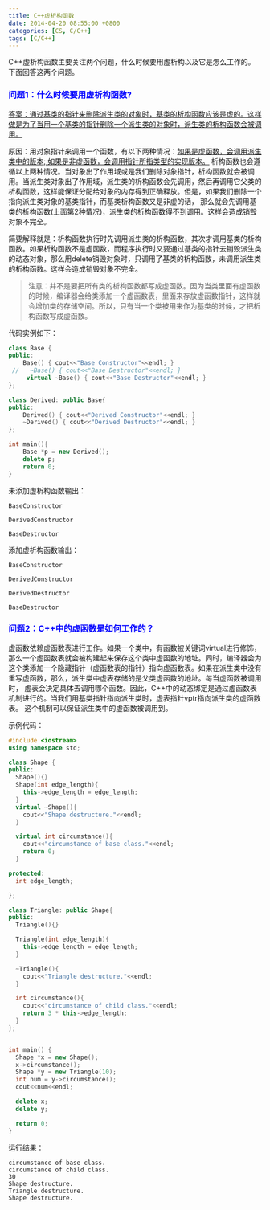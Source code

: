 ```yaml
---
title: C++虚析构函数
date: 2014-04-20 08:55:00 +0800
categories: [CS, C/C++]
tags: [C/C++]
---
```


C++虚析构函数主要关注两个问题，什么时候要用虚析构以及它是怎么工作的。下面回答这两个问题。
### <font color=blue>问题1：什么时候要用虚析构函数?</font>
	
<u>答案：通过基类的指针来删除派生类的对象时，基类的析构函数应该是虚的。这样做是为了当用一个基类的指针删除一个派生类的对象时，派生类的析构函数会被调用。</u>
	
原因：用对象指针来调用一个函数，有以下两种情况：<u>如果是虚函数，会调用派生类中的版本; 如果是非虚函数，会调用指针所指类型的实现版本。</u> 析构函数也会遵循以上两种情况。当对象出了作用域或是我们删除对象指针，析构函数就会被调用。当派生类对象出了作用域，派生类的析构函数会先调用，然后再调用它父类的析构函数，这样能保证分配给对象的内存得到正确释放。但是，如果我们删除一个指向派生类对象的基类指针，而基类析构函数又是非虚的话， 那么就会先调用基类的析构函数(上面第2种情况)，派生类的析构函数得不到调用。这样会造成销毁对象不完全。
	
简要解释就是：析构函数执行时先调用派生类的析构函数，其次才调用基类的析构函数。如果析构函数不是虚函数，而程序执行时又要通过基类的指针去销毁派生类的动态对象，那么用delete销毁对象时，只调用了基类的析构函数，未调用派生类的析构函数。这样会造成销毁对象不完全。

>注意：并不是要把所有类的析构函数都写成虚函数。因为当类里面有虚函数的时候，编译器会给类添加一个虚函数表，里面来存放虚函数指针，这样就会增加类的存储空间。所以，只有当一个类被用来作为基类的时候，才把析构函数写成虚函数。

代码实例如下：
```c++
class Base {
public:
    Base() { cout<<"Base Constructor"<<endl; }
 //   ~Base() { cout<<"Base Destructor"<<endl; }
	 virtual ~Base() { cout<<"Base Destructor"<<endl; }
};

class Derived: public Base{
public:
    Derived() { cout<<"Derived Constructor"<<endl; }
    ~Derived() { cout<<"Derived Destructor"<<endl; }
};

int main(){
    Base *p = new Derived();
    delete p;
    return 0;
}
```	
未添加虚析构函数输出：
```
BaseConstructor

DerivedConstructor

BaseDestructor
```

添加虚析构函数输出：
```
BaseConstructor

DerivedConstructor

DerivedDestructor

BaseDestructor
```


### <font color=blue> 问题2：C++中的虚函数是如何工作的？</font>

虚函数依赖虚函数表进行工作。如果一个类中，有函数被关键词virtual进行修饰， 那么一个虚函数表就会被构建起来保存这个类中虚函数的地址。同时，编译器会为这个类添加一个隐藏指针（虚函数表的指针）指向虚函数表。如果在派生类中没有重写虚函数，那么，派生类中虚表存储的是父类虚函数的地址。每当虚函数被调用时， 虚表会决定具体去调用哪个函数。因此，C++中的动态绑定是通过虚函数表机制进行的。当我们用基类指针指向派生类时，虚表指针vptr指向派生类的虚函数表。 这个机制可以保证派生类中的虚函数被调用到。


示例代码：	
```c++
#include <iostream>
using namespace std;

class Shape {
public:
  Shape(){}
  Shape(int edge_length){
    this->edge_length = edge_length;
  }
  virtual ~Shape(){
    cout<<"Shape destructure."<<endl;
  }

  virtual int circumstance(){
    cout<<"circumstance of base class."<<endl;
    return 0;
  }

protected:
  int edge_length;

};

class Triangle: public Shape{
public:
  Triangle(){}

  Triangle(int edge_length){
    this->edge_length = edge_length;
  }

  ~Triangle(){
    cout<<"Triangle destructure."<<endl;
  }

  int circumstance(){
    cout<<"circumstance of child class."<<endl;
    return 3 * this->edge_length;
  }
};


int main() {
  Shape *x = new Shape();
  x->circumstance();
  Shape *y = new Triangle(10);
  int num = y->circumstance();
  cout<<num<<endl;

  delete x;
  delete y;

  return 0;
}
```
运行结果：
```
circumstance of base class.
circumstance of child class.
30
Shape destructure.
Triangle destructure.
Shape destructure.
```
